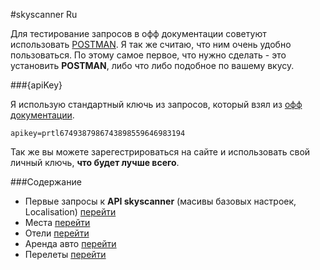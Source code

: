 #skyscanner Ru

Для тестирование запросов в офф документации советуют использовать [POSTMAN](https://chrome.google.com/webstore/detail/postman/fhbjgbiflinjbdggehcddcbncdddomop).
Я так же считаю, что ним очень удобно пользоваться. По этому самое первое, что нужно сделать - это установить **POSTMAN**, либо что либо подобное по вашему вкусу.

###{apiKey}

Я использую стандартный ключь из запросов, который взял из [офф документации](https://skyscanner.github.io/slate/).
```
apikey=prtl6749387986743898559646983194
```
Так же вы можете зарегестрироваться на сайте и использовать свой  личный ключь, **что будет лучше всего**.

###Содержание

* Первые запросы к **API skyscanner** (масивы базовых настроек, Localisation) [перейти](https://github.com/tolyaganzin/skyscanner-RU/blob/master/base/base.md)
* Места [перейти](https://github.com/tolyaganzin/skyscanner-RU/blob/master/places/places.md)
* Отели [перейти](https://github.com/tolyaganzin/skyscanner-RU/blob/master/hotels/hotels.md)
* Аренда авто [перейти](https://github.com/tolyaganzin/skyscanner-RU/blob/master/carHire/carHire.md)
* Перелеты [перейти](https://github.com/tolyaganzin/skyscanner-RU/blob/master/flights/flights.md)

